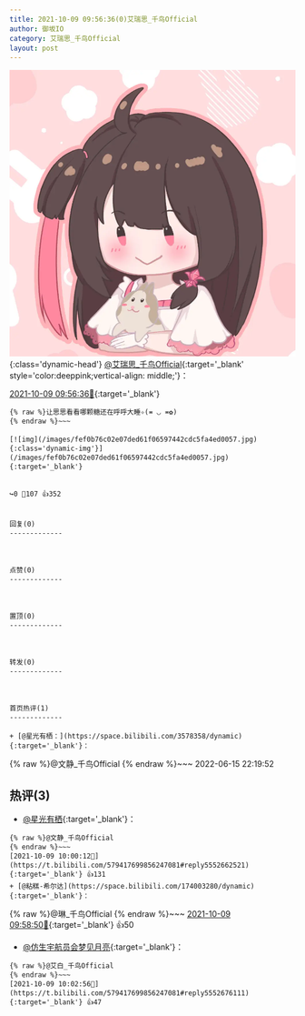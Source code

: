 ```yaml
---
title: 2021-10-09 09:56:36(0)艾瑞思_千鸟Official
author: 御坂IO
category: 艾瑞思_千鸟Official
layout: post
---
```


![img](/images/7e08840c56f251de28bdf766b647bd5fe9a5d50a.jpg){:class='dynamic-head'}
[@艾瑞思_千鸟Official](https://space.bilibili.com/1090010845/dynamic){:target='_blank' style='color:deeppink;vertical-align: middle;'}：

[2021-10-09 09:56:36🔗](https://t.bilibili.com/579417699856247081){:target='_blank'}

~~~
{% raw %}让思思看看哪颗糖还在呼呼大睡✧(≖ ◡ ≖✿)
{% endraw %}~~~

[![img](/images/fef0b76c02e07ded61f06597442cdc5fa4ed0057.jpg){:class='dynamic-img'}](/images/fef0b76c02e07ded61f06597442cdc5fa4ed0057.jpg){:target='_blank'}


↪️0 💬107 👍352


回复(0)
-------------



点赞(0)
-------------



置顶(0)
-------------



转发(0)
-------------



首页热评(1)
-------------

+ [@星光有栖：](https://space.bilibili.com/3578358/dynamic){:target='_blank'}：
~~~
{% raw %}@文静_千鸟Official
{% endraw %}~~~
2022-06-15 22:19:52


热评(3)
-------------

+ [@星光有栖](https://space.bilibili.com/3578358/dynamic){:target='_blank'}：
~~~
{% raw %}@文静_千鸟Official
{% endraw %}~~~
[2021-10-09 10:00:12🔗](https://t.bilibili.com/579417699856247081#reply5552662521){:target='_blank'} 👍131
+ [@粘糕-希尔达](https://space.bilibili.com/174003280/dynamic){:target='_blank'}：
~~~
{% raw %}@琳_千鸟Official
{% endraw %}~~~
[2021-10-09 09:58:50🔗](https://t.bilibili.com/579417699856247081#reply5552665066){:target='_blank'} 👍50
+ [@仿生宇航员会梦见月亮](https://space.bilibili.com/483819552/dynamic){:target='_blank'}：
~~~
{% raw %}@艾白_千鸟Official
{% endraw %}~~~
[2021-10-09 10:02:56🔗](https://t.bilibili.com/579417699856247081#reply5552676111){:target='_blank'} 👍47


